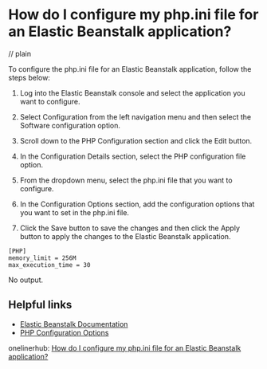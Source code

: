 # How do I configure my php.ini file for an Elastic Beanstalk application?
// plain

To configure the php.ini file for an Elastic Beanstalk application, follow the steps below:

1. Log into the Elastic Beanstalk console and select the application you want to configure.

2. Select Configuration from the left navigation menu and then select the Software configuration option.

3. Scroll down to the PHP Configuration section and click the Edit button.

4. In the Configuration Details section, select the PHP configuration file option.

5. From the dropdown menu, select the php.ini file that you want to configure.

6. In the Configuration Options section, add the configuration options that you want to set in the php.ini file.

7. Click the Save button to save the changes and then click the Apply button to apply the changes to the Elastic Beanstalk application.

```
[PHP]
memory_limit = 256M
max_execution_time = 30
```

No output.

## Helpful links

- [Elastic Beanstalk Documentation](https://docs.aws.amazon.com/elasticbeanstalk/latest/dg/Welcome.html)
- [PHP Configuration Options](https://www.php.net/manual/en/ini.list.php)

onelinerhub: [How do I configure my php.ini file for an Elastic Beanstalk application?](https://onelinerhub.com/php-elastica/how-do-i-configure-my-php-ini-file-for-an-elastic-beanstalk-application)